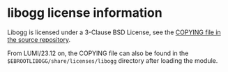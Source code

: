 # libogg license information
Libogg is licensed under a 3-Clause BSD License, see the
[COPYING file in the source repository](https://github.com/xiph/ogg/blob/master/COPYING).

From LUMI/23.12 on, the COPYING file can also be found in the
`$EBROOTLIBOGG/share/licenses/libogg` directory after loading the module.

